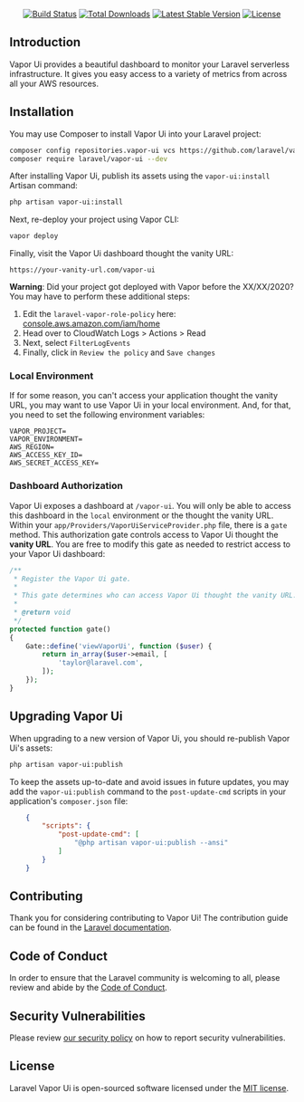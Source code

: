 <p align="center">
    <a href="https://github.com/laravel/vapor-ui/actions"><img src="https://github.com/laravel/vapor-ui/workflows/tests/badge.svg" alt="Build Status"></a>
    <a href="https://packagist.org/packages/laravel/vapor-ui"><img src="https://poser.pugx.org/laravel/vapor-ui/d/total.svg" alt="Total Downloads"></a>
    <a href="https://packagist.org/packages/laravel/vapor-ui"><img src="https://poser.pugx.org/laravel/vapor-ui/v/stable.svg" alt="Latest Stable Version"></a>
    <a href="https://packagist.org/packages/laravel/vapor-ui"><img src="https://poser.pugx.org/laravel/vapor-ui/license.svg" alt="License"></a>
</p>

## Introduction

Vapor Ui provides a beautiful dashboard to monitor your Laravel serverless infrastructure. It gives you easy access to a variety of metrics from across all your AWS resources.

<a name="installation"></a>
## Installation

You may use Composer to install Vapor Ui into your Laravel project:
```bash
composer config repositories.vapor-ui vcs https://github.com/laravel/vapor-ui
composer require laravel/vapor-ui --dev
```

After installing Vapor Ui, publish its assets using the `vapor-ui:install` Artisan command:
```bash
php artisan vapor-ui:install
```

Next, re-deploy your project using Vapor CLI:
```bash
vapor deploy
```

Finally, visit the Vapor Ui dashboard thought the vanity URL:
```
https://your-vanity-url.com/vapor-ui
```

**Warning**: Did your project got deployed with Vapor before the XX/XX/2020? You may have to perform these additional steps: 

1. Edit the `laravel-vapor-role-policy` here: [console.aws.amazon.com/iam/home](https://console.aws.amazon.com/iam/home#/roles/laravel-vapor-role$jsonEditor?policyName=laravel-vapor-role-policy&step=edit)
2. Head over to CloudWatch Logs > Actions > Read
3. Next, select `FilterLogEvents`
4. Finally, click in `Review the policy` and `Save changes`

<a name="local-environment"></a>
### Local Environment

If for some reason, you can't access your application thought the vanity URL, you may want to use Vapor Ui in your local environment. And, for that, you need to set the following environment variables:
```
VAPOR_PROJECT=
VAPOR_ENVIRONMENT=
AWS_REGION=
AWS_ACCESS_KEY_ID=
AWS_SECRET_ACCESS_KEY=
```

<a name="dashboard-authorization"></a>
### Dashboard Authorization

Vapor Ui exposes a dashboard at `/vapor-ui`. You will only be able to access this dashboard in the `local` environment or the thought the vanity URL. Within your `app/Providers/VaporUiServiceProvider.php` file, there is a `gate` method. This authorization gate controls access to Vapor Ui thought the **vanity URL**. You are free to modify this gate as needed to restrict access to your Vapor Ui dashboard:
```php
/**
 * Register the Vapor Ui gate.
 *
 * This gate determines who can access Vapor Ui thought the vanity URL.
 *
 * @return void
 */
protected function gate()
{
    Gate::define('viewVaporUi', function ($user) {
        return in_array($user->email, [
            'taylor@laravel.com',
        ]);
    });
}
```

<a name="upgrading-vapor-ui"></a>
## Upgrading Vapor Ui

When upgrading to a new version of Vapor Ui, you should re-publish Vapor Ui's assets:
```bash
php artisan vapor-ui:publish
```
To keep the assets up-to-date and avoid issues in future updates, you may add the `vapor-ui:publish` command to the `post-update-cmd` scripts in your application's `composer.json` file:
```json
    {
        "scripts": {
            "post-update-cmd": [
                "@php artisan vapor-ui:publish --ansi"
            ]
        }
    }
```

## Contributing

Thank you for considering contributing to Vapor Ui! The contribution guide can be found in the [Laravel documentation](https://laravel.com/docs/contributions).

## Code of Conduct

In order to ensure that the Laravel community is welcoming to all, please review and abide by the [Code of Conduct](https://laravel.com/docs/contributions#code-of-conduct).

## Security Vulnerabilities

Please review [our security policy](https://github.com/laravel/vapor-ui/security/policy) on how to report security vulnerabilities.

## License

Laravel Vapor Ui is open-sourced software licensed under the [MIT license](LICENSE.md).
